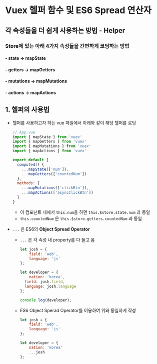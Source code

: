 # Vuex 헬퍼 함수 및 ES6 Spread 연산자

## 각 속성들을 더 쉽게 사용하는 방법 - Helper

### Store에 있는 아래 4가지 속성들을 간편하게 코딩하는 방법

#### - state -> mapState

#### - getters -> mapGetters

#### - mutations -> mapMutations

#### - actions -> mapActions



## 1. 헬퍼의 사용법

- 헬퍼를 사용하고자 하는 vue 파일에서 아래와 같이 해당 헬퍼를 로딩

  ```javascript
  // App.vue
  import { mapState } from 'vuex'
  import { mapGetters } from 'vuex'
  import { mapMutations } from 'vuex'
  import { mapActions } from 'vuex'
  
  export default {
    computed() { 
      ...mapState(['num']),
      ...mapGetters(['countedNum'])
    },
    methods: {
      ...mapMutations(['clickBtn']),
      ...mapActions(['asyncClickBtn'])
    }
  }
  ```

  - 이 컴포넌트 내에서 `this.num`을 하면 `this.$store.state.num` 과 동일
  - `this.countedNum` 은 `this.$store.getters.countedNum` 과 동일

- `...` 은 ES6의 **Object Spread Operator** 

  - `...` 은 각 속성 내 property를 다 들고 옴

    ```javascript
    let josh = {
    	field: 'web',
    	language: 'js'
    };
    
    let developer = {
    	nation: 'korea',
      field: josh.field,
      language: josh.language
    };
    
    console.log(developer);
    ```

  - ES6 Object Sperad Operator를 이용하여 위와 동일하게 작성

    ```javascript
    let josh = {
    	field: 'web',
    	language: 'js'
    };
    
    let developer = {
    	nation: 'korea'
    	...josh
    };
    ```

    